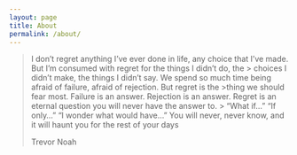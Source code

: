 ```yaml
---
layout: page
title: About
permalink: /about/
---
```


> I don’t regret anything I’ve ever done in life, any choice that I’ve made. But I’m consumed with regret for the things I didn’t do, the > choices I didn’t make, the things I didn’t say. We spend so much time being afraid of failure, afraid of rejection. But regret is the >thing we should fear most. Failure is an answer. Rejection is an answer. Regret is an eternal question you will never have the answer to. > “What if…” “If only…” “I wonder what would have…” You will never, never know, and it will haunt you for the rest of your days  
>
>Trevor Noah
